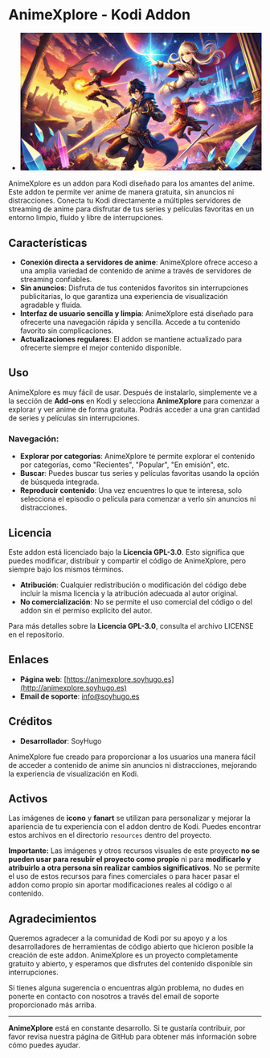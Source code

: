 # AnimeXplore - Kodi Addon
- ![Fanart](resources/fanart.jpg)

AnimeXplore es un addon para Kodi diseñado para los amantes del anime. Este addon te permite ver anime de manera gratuita, sin anuncios ni distracciones. Conecta tu Kodi directamente a múltiples servidores de streaming de anime para disfrutar de tus series y películas favoritas en un entorno limpio, fluido y libre de interrupciones.

## Características

- **Conexión directa a servidores de anime**: AnimeXplore ofrece acceso a una amplia variedad de contenido de anime a través de servidores de streaming confiables.
- **Sin anuncios**: Disfruta de tus contenidos favoritos sin interrupciones publicitarias, lo que garantiza una experiencia de visualización agradable y fluida.
- **Interfaz de usuario sencilla y limpia**: AnimeXplore está diseñado para ofrecerte una navegación rápida y sencilla. Accede a tu contenido favorito sin complicaciones.
- **Actualizaciones regulares**: El addon se mantiene actualizado para ofrecerte siempre el mejor contenido disponible.

## Uso

AnimeXplore es muy fácil de usar. Después de instalarlo, simplemente ve a la sección de **Add-ons** en Kodi y selecciona **AnimeXplore** para comenzar a explorar y ver anime de forma gratuita. Podrás acceder a una gran cantidad de series y películas sin interrupciones.

### Navegación:

- **Explorar por categorías**: AnimeXplore te permite explorar el contenido por categorías, como "Recientes", "Popular", "En emisión", etc.
- **Buscar**: Puedes buscar tus series y películas favoritas usando la opción de búsqueda integrada.
- **Reproducir contenido**: Una vez encuentres lo que te interesa, solo selecciona el episodio o película para comenzar a verlo sin anuncios ni distracciones.

## Licencia

Este addon está licenciado bajo la **Licencia GPL-3.0**. Esto significa que puedes modificar, distribuir y compartir el código de AnimeXplore, pero siempre bajo los mismos términos.

- **Atribución**: Cualquier redistribución o modificación del código debe incluir la misma licencia y la atribución adecuada al autor original.
- **No comercialización**: No se permite el uso comercial del código o del addon sin el permiso explícito del autor.

Para más detalles sobre la **Licencia GPL-3.0**, consulta el archivo LICENSE en el repositorio.

## Enlaces

- **Página web**: [https://animexplore.soyhugo.es](http://animexplore.soyhugo.es)
- **Email de soporte**: [info@soyhugo.es](mailto:info@soyhugo.es)

## Créditos

- **Desarrollador**: SoyHugo

AnimeXplore fue creado para proporcionar a los usuarios una manera fácil de acceder a contenido de anime sin anuncios ni distracciones, mejorando la experiencia de visualización en Kodi.

## Activos

Las imágenes de **icono** y **fanart** se utilizan para personalizar y mejorar la apariencia de tu experiencia con el addon dentro de Kodi. Puedes encontrar estos archivos en el directorio `resources` dentro del proyecto.

**Importante:** Las imágenes y otros recursos visuales de este proyecto **no se pueden usar para resubir el proyecto como propio** ni para **modificarlo y atribuirlo a otra persona sin realizar cambios significativos**. No se permite el uso de estos recursos para fines comerciales o para hacer pasar el addon como propio sin aportar modificaciones reales al código o al contenido.

## Agradecimientos

Queremos agradecer a la comunidad de Kodi por su apoyo y a los desarrolladores de herramientas de código abierto que hicieron posible la creación de este addon. AnimeXplore es un proyecto completamente gratuito y abierto, y esperamos que disfrutes del contenido disponible sin interrupciones.

Si tienes alguna sugerencia o encuentras algún problema, no dudes en ponerte en contacto con nosotros a través del email de soporte proporcionado más arriba.

---

**AnimeXplore** está en constante desarrollo. Si te gustaría contribuir, por favor revisa nuestra página de GitHub para obtener más información sobre cómo puedes ayudar.

